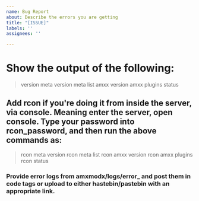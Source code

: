```yaml
---
name: Bug Report
about: Describe the errors you are getting
title: "[ISSUE]"
labels: ''
assignees: ''

---
```


# Show the output of the following:
> version
> meta version
> meta list
> amxx version
> amxx plugins
> status

## Add rcon if you're doing it from inside the server, via console. Meaning enter the server, open console. Type your password into rcon_password, and then run the above commands as:

> rcon meta version
> rcon meta list
> rcon amxx version
> rcon amxx plugins
> rcon status

### Provide error logs from amxmodx/logs/error_  and post them in code tags or upload to either hastebin/pastebin with an appropriate link.
